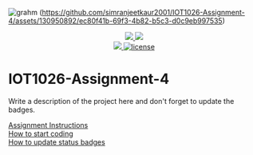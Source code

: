 ![grahm](https://github.com/simranjeetkaur2001/IOT1026-Assignment-4/assets/130950892/e0bc8ee9-4a7b-42bb-9cec-5f35f89f2e24)
(https://github.com/simranjeetkaur2001/IOT1026-Assignment-4/assets/130950892/ec80f41b-69f3-4b82-b5c3-d0c9eb997535)
<p align="center">
	<a href="https://github.com/simranjeetkaur2001/IOT1026-Assignment-4/actions/workflows/ci.yml">
    <img src="https://github.com/simranjeetkaur2001/IOT1026-Assignment-4/actions/workflows/ci.yml/badge.svg"/>
    </a>
	<a href="https://github.com/simranjeetkaur2001/IOT1026-Assignment-4/actions/workflows/formatting.yml">
    <img src="https://github.com/simranjeetkaur2001/IOT1026-Assignment-4/actions/workflows/formatting.yml/badge.svg"/>
	<br/>
    <a href="https://codecov.io/gh/simranjeetkaur2001/IOT1026-Assignment-4" > 
    <img src="https://codecov.io/gh/simranjeetkaur2001/IOT1026-Assignment-4/branch/main/graph/badge.svg?token=JS0857X5JD"/> 
	<img title="MIT License" alt="license" src="https://img.shields.io/badge/license-MIT-informational?style=flat-square">	
    </a>
</p>

# IOT1026-Assignment-4
Write a description of the project here and don't forget to update the badges.  

[Assignment Instructions](docs/instructions.md)  
[How to start coding](docs/how-to-use.md)  
[How to update status badges](docs/how-to-update-badges.md)
